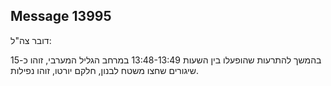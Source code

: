 ## Message 13995

דובר צה"ל:

בהמשך להתרעות שהופעלו בין השעות 13:48-13:49 במרחב הגליל המערבי, זוהו כ-15 שיגורים שחצו משטח לבנון, חלקם יורטו, זוהו נפילות.

